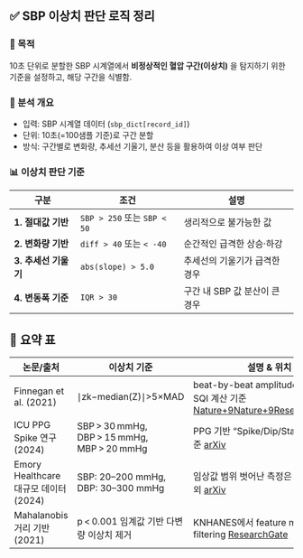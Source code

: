 ## ✅ SBP 이상치 판단 로직 정리

### 📌 목적

10초 단위로 분할한 SBP 시계열에서 **비정상적인 혈압 구간(이상치)** 을 탐지하기 위한 기준을 설정하고, 해당 구간을 식별함.

### 🧩 분석 개요

- 입력: SBP 시계열 데이터 (`sbp_dict[record_id]`)
- 단위: 10초(=100샘플 기준)로 구간 분할
- 방식: 구간별로 변화량, 추세선 기울기, 분산 등을 활용하여 이상 여부 판단

### 📊 이상치 판단 기준

|구분|조건|설명|
|---|---|---|
|**1. 절대값 기반**|`SBP > 250` 또는 `SBP < 50`|생리적으로 불가능한 값|
|**2. 변화량 기반**|`diff > 40` 또는 `< -40`|순간적인 급격한 상승·하강|
|**3. 추세선 기울기**|`abs(slope) > 5.0`|추세선의 기울기가 급격한 경우|
|**4. 변동폭 기준**|`IQR > 30`|구간 내 SBP 값 분산이 큰 경우|

## 📝 요약 표

| 논문/출처                           | 이상치 기준                                      | 설명 & 위치                                                                                                                                                                                                                                        |
| ------------------------------- | ------------------------------------------- | ---------------------------------------------------------------------------------------------------------------------------------------------------------------------------------------------------------------------------------------------- |
| Finnegan et al. (2021)          | ∣zk−median(Z)∣>5×MAD                        | beat-by-beat amplitude outlier 및 SQI 계산 기준 [Nature+9Nature+9ResearchGate+9](https://www.nature.com/articles/s41598-021-01358-4?utm_source=chatgpt.com)                                                                                         |
| ICU PPG Spike 연구 (2024)         | SBP > 30 mmHg, DBP > 15 mmHg, MBP > 20 mmHg | PPG 기반 “Spike/Dip/Stable” 분류 기준 [arXiv](https://arxiv.org/abs/2407.03274?utm_source=chatgpt.com)                                                                                                                                               |
| Emory Healthcare 대규모 데이터 (2024) | SBP: 20–200 mmHg, DBP: 30–300 mmHg          | 임상값 범위 벗어난 측정은 이상치로 제외 [arXiv](https://arxiv.org/html/2402.01598v3?utm_source=chatgpt.com)                                                                                                                                                     |
| Mahalanobis 거리 기반 (2021)        | p < 0.001 임계값 기반 다변량 이상치 제거                 | KNHANES에서 feature multivariate filtering [ResearchGate](https://www.researchgate.net/publication/355869942_Mahalanobis_Distance_Based_Multivariate_Outlier_Detection_to_Improve_Performance_of_Hypertension_Prediction?utm_source=chatgpt.com) |


